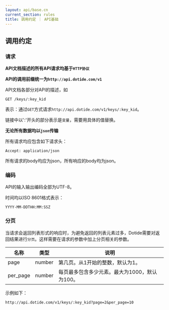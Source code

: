 ```yaml
---
layout: api/base.cn
current_section: rules
title: 调用约定 ｜ API基础
---
```


## 调用约定

### 请求

**API文档描述的所有API请求均基于`HTTP协议`**

**API的调用前缀统一为`http://api.dotide.com/v1`**

API文档各部分对API的描述，如

```
GET /keys/:key_kid
```

表示：通过`GET`方式请求`http://api.dotide.com/v1/keys/:key_kid`。

链接中以':'开头的部分表示是`变量`，需要用具体的值替换。

**无论所有数据均以`json`传输**

所有请求均应包含如下请求头：

```
Accept: application/json
```

所有请求的body均应为json，所有响应的body均为json。

### 编码

API的输入输出编码全部为UTF-8。

时间均以ISO 8601格式表示：

```
YYYY-MM-DDTHH:MM:SSZ
```

### 分页

当请求会返回列表形式的响应时，为避免返回的列表元素过多，Dotide需要对返回结果进行`分页`。这样需要在请求的参数中加上分页相关的参数。

| 名称  | 类型  | 说明 |
| ------- | ------ | ------------------------------------------------------ |
| page    | number | 第几页。从1开始的整数，默认为1。 |
| per_page| number | 每页最多包含多少元素。最大为1000，默认为100。 |

示例如下：

```
http://api.dotide.com/v1/keys/:key_kid?page=2&per_page=10
```

<!-- ### CORS -->

